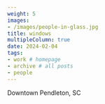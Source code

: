 ```yaml
---
weight: 5
images:
- /images/people-in-glass.jpg
title: windows
multipleColumn: true
date: 2024-02-04
tags:
- work # homepage
- archive # all posts
- people
---
```


Downtown Pendleton, SC
